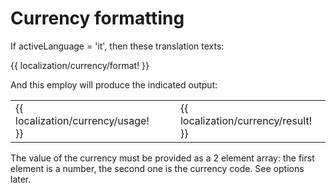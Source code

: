 <!-- ======================================================================
--- Search engine
title:          Currency formatting
keywords:       currency, formatting
description:    Currency formatting of ng-translation.
--- Menu system
order:          30
text:           Currency formatting
hidden:         false
umbel:          false
--- Page properties
id:             
document:       
layout:         layout-2-left
$-left:         #side-menu
searchable:     true
--- Side menu
side-menu-root:     /documentation
side-menu-header:   Documentation
side-menu-top:      
side-menu-depth:    2
======================================================================= -->

# Currency formatting

If activeLanguage = 'it', then these translation texts:

{{ localization/currency/format! }}

And this employ will produce the indicated output:

<table class="splitted">
  <tr>
    <td>{{ localization/currency/usage! }}</td>
    <td>&nbsp;</td>
    <td>{{ localization/currency/result! }}</td>
  </tr>
</table>

The value of the currency must be provided as a 2 element array: the first
element is a number, the second one is the currency code. See options later.
